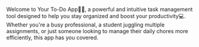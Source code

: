 Welcome to Your To-Do App🚀🔥, a powerful and intuitive task management tool designed to help you stay organized and boost your productivity💻. Whether you're a busy professional, a student juggling multiple assignments, or just someone looking to manage their daily chores more efficiently, this app has you covered.

